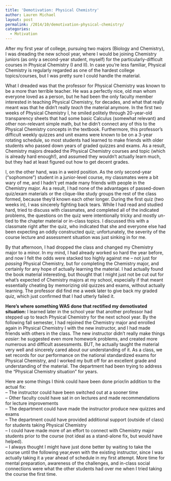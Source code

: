 ```yaml
---
title: 'Demotivation: Physical Chemistry'
author: Lauren Michael
layout: post
permalink: /2014/10/demotivation-physical-chemistry/
categories:
  - Motivation
---
```

After my first year of college, pursuing two majors (Biology and Chemistry), I was dreading the new school year, where I would be joining Chemistry juniors (as only a second-year student, myself) for the particularly-difficult courses in Physical Chemistry (I and II). In case you&#8217;re less familiar, Physical Chemistry is regularly regarded as one of the hardest college topics/courses, but I was pretty sure I could handle the material. 

What I dreaded was that the professor for Physical Chemistry was known to be a more than terrible teacher. He was a perfectly nice, old man whom everyone loved as a person, but he had been the only faculty member interested in teaching Physical Chemistry, for decades, and what that really meant was that he didn&#8217;t really *teach* the material anymore. In the first two weeks of Physical Chemistry I, he smiled politely through 20-year-old transparency sheets that had some basic Calculus (somewhat relevant) and other non-relevant simple math, but he didn&#8217;t connect any of this to the Physical Chemistry concepts in the textbook. Furthermore, this professor&#8217;s difficult weekly quizzes and unit exams were known to be on a 3-year rotating schedule, so most students had learned to make friends with older students who passed down years of graded quizzes and exams. As a result, Chemistry majors dreaded the Physical Chemistry courses and topic (which is already hard enough!), and assumed they wouldn&#8217;t actually learn much, but they had at least figured out how to get decent grades.

I, on the other hand, was in a weird position. As the only second-year (&#8220;sophomore&#8221;) student in a junior-level course, my classmates were a bit wary of me, and I hadn&#8217;t yet made many friends with people in the Chemistry major. As a result, I had none of the advantages of passed-down quiz/exam materials or the clique-like study groups the rest of the class formed, because they&#8217;d known each other longer. During the first quiz (two weeks in), I was sincerely fighting back tears. While I had read and studied hard, tried to discuss with classmates, and completed all of the indicated problems, the questions on the quiz were intentionally tricky and mostly un-tied to the chapter material or in-class topics. I discussed this with a classmate right after the quiz, who indicated that she and everyone else had been expecting an oddly constructed quiz; unfortunately, the severity of the course lecture and assessment situation was just sinking in for me.

By that afternoon, I had dropped the class and changed my Chemistry major to a minor. In my mind, I had already worked so hard the year before, and now I felt the odds were stacked too highly against me &#8211; not just for *passing* Physical Chemistry, but for completing the Chemistry major, and certainly for any hope of actually learning the material. I had actually found the book material interesting, but thought that I might just not be cut out for what&#8217;s expected of Chemistry majors at my school, especially if that meant essentially cheating by memorizing old quizzes and exams, without actually learning. The professor did find me a week later to give back my graded quiz, which just confirmed that I had utterly failed it. 

**Here&#8217;s where something WAS done that rectified my demotivated situation:** I learned later in the school year that another professor had stepped up to teach Physical Chemistry for the next school year. By the following fall semester, I had rejoined the Chemistry major and enrolled again in Physical Chemistry I with the new instructor, and I had made friends with others in the class. The new instructor didn&#8217;t really make things *easier*: he suggested even more homework problems, and created more numerous and difficult assessments. BUT, he actually taught the material very well and sincerely cared about our understanding of it. As a class, we set records for our performance on the national standardized exams for Physical Chemistry, and I worked my butt off for an excellent grade and understanding of the material. The department had been trying to address the &#8220;Physical Chemistry situation&#8221; for years.

Here are some things I think could have been done prior/in addition to the actual fix:  
&#8211; The instructor could have been switched out at a sooner time  
&#8211; Other faculty could have sat in on lectures and made recommendations for lecture improvements  
&#8211; The department could have made the instructor produce new quizzes and exams  
&#8211; The department could have provided additional support (outside of class) for students taking Physical Chemistry  
&#8211; I could have made more of an effort to connect with Chemistry major students prior to the course (not ideal as a stand-alone fix, but would have helped).  
&#8211; I always thought I might have just done better by waiting to take the course until the following year,even with the existing instructor, since I was actually taking it a year ahead of schedule in my first attempt. More time for mental preparation, awareness of the challenges, and in-class social connections were what the other students had over me when I tried taking the course the first time.